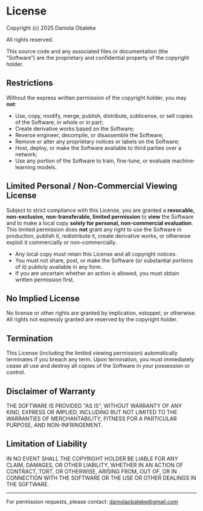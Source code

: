 # License

Copyright (c) 2025 Damola Obaleke

All rights reserved.

This source code and any associated files or documentation (the “Software”) are the proprietary and confidential property of the copyright holder.

## Restrictions

Without the express written permission of the copyright holder, you may **not**:

- Use, copy, modify, merge, publish, distribute, sublicense, or sell copies of the Software, in whole or in part;
- Create derivative works based on the Software;
- Reverse engineer, decompile, or disassemble the Software;
- Remove or alter any proprietary notices or labels on the Software;
- Host, deploy, or make the Software available to third parties over a network;
- Use any portion of the Software to train, fine-tune, or evaluate machine-learning models.

## Limited Personal / Non-Commercial Viewing License

Subject to strict compliance with this License, you are granted a **revocable, non-exclusive, non-transferable, limited permission** to **view** the Software and to make a local copy **solely for personal, non-commercial evaluation**. This limited permission does **not** grant any right to use the Software in production, publish it, redistribute it, create derivative works, or otherwise exploit it commercially or non-commercially.

- Any local copy must retain this License and all copyright notices.
- You must not share, post, or make the Software (or substantial portions of it) publicly available in any form.
- If you are uncertain whether an action is allowed, you must obtain written permission first.

## No Implied License

No license or other rights are granted by implication, estoppel, or otherwise. All rights not expressly granted are reserved by the copyright holder.

## Termination

This License (including the limited viewing permission) automatically terminates if you breach any term. Upon termination, you must immediately cease all use and destroy all copies of the Software in your possession or control.

## Disclaimer of Warranty

THE SOFTWARE IS PROVIDED "AS IS", WITHOUT WARRANTY OF ANY KIND, EXPRESS OR IMPLIED, INCLUDING BUT NOT LIMITED TO THE WARRANTIES OF MERCHANTABILITY, FITNESS FOR A PARTICULAR PURPOSE, AND NON-INFRINGEMENT.

## Limitation of Liability

IN NO EVENT SHALL THE COPYRIGHT HOLDER BE LIABLE FOR ANY CLAIM, DAMAGES, OR OTHER LIABILITY, WHETHER IN AN ACTION OF CONTRACT, TORT, OR OTHERWISE, ARISING FROM, OUT OF, OR IN CONNECTION WITH THE SOFTWARE OR THE USE OR OTHER DEALINGS IN THE SOFTWARE.

---

For permission requests, please contact: damolaobaleke@gmail.com
